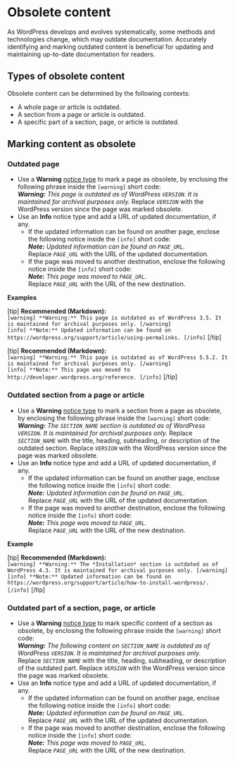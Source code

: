 # Obsolete content

As WordPress develops and evolves systematically, some methods and technologies change, which may outdate documentation. Accurately identifying and marking outdated content is beneficial for updating and maintaining up-to-date documentation for readers.

## Types of obsolete content

Obsolete content can be determined by the following contexts:  
- A whole page or article is outdated.
- A section from a page or article is outdated.
- A specific part of a section, page, or article is outdated.

## Marking content as obsolete

### Outdated page

- Use a **Warning** [notice type]() to mark a page as obsolete, by enclosing the following phrase inside the `[warning]` short code:  
  *__Warning:__ This page is outdated as of WordPress <code><var>VERSION</code></var>. It is maintained for archival purposes only.*
  Replace <code><var>VERSION</code></var> with the WordPress version since the page was marked obsolete.
- Use an **Info** notice type and add a URL of updated documentation, if any.
  - If the updated information can be found on another page, enclose the following notice inside the `[info]` short code:  
   *__Note:__ Updated information can be found on <code><var>PAGE_URL</code></var>.*  
   Replace <code><var>PAGE_URL</code></var> with the URL of the updated documentation.
  - If the page was moved to another destination, enclose the following notice inside the `[info]` short code:  
   *__Note:__ This page was moved to <code><var>PAGE_URL</code></var>.*  
   Replace <code><var>PAGE_URL</code></var> with the URL of the new destination.

**Examples**  

[tip] **Recommended (Markdown):**  
`[warning] **Warning:** This page is outdated as of WordPress 3.5. It is maintained for archival purposes only. [/warning]`  
`[info] **Note:** Updated information can be found on https://wordpress.org/support/article/using-permalinks. [/info]` [/tip]  

[tip] **Recommended (Markdown):**  
`[warning] **Warning:** This page is outdated as of WordPress 5.5.2. It is maintained for archival purposes only. [/warning]`  
`[info] **Note:** This page was moved to http://developer.wordpress.org/reference. [/info]` [/tip]  

### Outdated section from a page or article

- Use a **Warning** [notice type]() to mark a section from a page as obsolete, by enclosing the following phrase inside the `[warning]` short code:  
  *__Warning:__ The <code><var>SECTION_NAME</code></var> section is outdated as of WordPress <code><var>VERSION</code></var>. It is maintained for archival purposes only.*
  Replace <code><var>SECTION_NAME</code></var> with the title, heading, subheading, or description of the outdated section. Replace <code><var>VERSION</code></var> with the WordPress version since the page was marked obsolete.
- Use an **Info** notice type and add a URL of updated documentation, if any.
  - If the updated information can be found on another page, enclose the following notice inside the `[info]` short code:  
   *__Note:__ Updated information can be found on <code><var>PAGE_URL</code></var>.*  
   Replace <code><var>PAGE_URL</code></var> with the URL of the updated documentation.
  - If the page was moved to another destination, enclose the following notice inside the `[info]` short code:  
   *__Note:__ This page was moved to <code><var>PAGE_URL</code></var>.*  
   Replace <code><var>PAGE_URL</code></var> with the URL of the new destination.

**Example**  

[tip] **Recommended (Markdown):**  
`[warning] **Warning:** The *Installation* section is outdated as of WordPress 4.3. It is maintained for archival purposes only. [/warning]`  
`[info] **Note:** Updated information can be found on https://wordpress.org/support/article/how-to-install-wordpress/. [/info]` [/tip]  

### Outdated part of a section, page, or article

- Use a **Warning** [notice type]() to mark specific content of a section as obsolete, by enclosing the following phrase inside the `[warning]` short code:  
  *__Warning:__ The following content on <code><var>SECTION_NAME</code></var> is outdated as of WordPress <code><var>VERSION</code></var>. It is maintained for archival purposes only.*  
  Replace <code><var>SECTION_NAME</code></var> with the title, heading, subheading, or description of the outdated part. Replace <code><var>VERSION</code></var> with the WordPress version since the page was marked obsolete.
- Use an **Info** notice type and add a URL of updated documentation, if any.
  - If the updated information can be found on another page, enclose the following notice inside the `[info]` short code:  
   *__Note:__ Updated information can be found on <code><var>PAGE_URL</code></var>.*  
   Replace <code><var>PAGE_URL</code></var> with the URL of the updated documentation.
  - If the page was moved to another destination, enclose the following notice inside the `[info]` short code:  
   *__Note:__ This page was moved to <code><var>PAGE_URL</code></var>.*  
   Replace <code><var>PAGE_URL</code></var> with the URL of the new destination.
